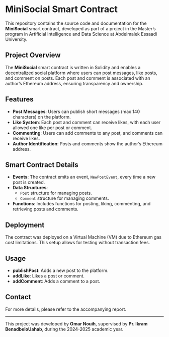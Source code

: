 # MiniSocial Smart Contract

This repository contains the source code and documentation for the **MiniSocial** smart contract, developed as part of a project in the Master’s program in Artificial Intelligence and Data Science at Abdelmalek Essaadi University.

## Project Overview
The **MiniSocial** smart contract is written in Solidity and enables a decentralized social platform where users can post messages, like posts, and comment on posts. Each post and comment is associated with an author’s Ethereum address, ensuring transparency and ownership.

## Features
- **Post Messages**: Users can publish short messages (max 140 characters) on the platform.
- **Like System**: Each post and comment can receive likes, with each user allowed one like per post or comment.
- **Commenting**: Users can add comments to any post, and comments can receive likes.
- **Author Identification**: Posts and comments show the author’s Ethereum address.

## Smart Contract Details
- **Events**: The contract emits an event, `NewPostEvent`, every time a new post is created.
- **Data Structures**: 
  - `Post` structure for managing posts.
  - `Comment` structure for managing comments.
- **Functions**: Includes functions for posting, liking, commenting, and retrieving posts and comments.

## Deployment
The contract was deployed on a Virtual Machine (VM) due to Ethereum gas cost limitations. This setup allows for testing without transaction fees.

## Usage
- **publishPost**: Adds a new post to the platform.
- **addLike**: Likes a post or comment.
- **addComment**: Adds a comment to a post.

## Contact
For more details, please refer to the accompanying report.

---

This project was developed by **Omar Nouih**, supervised by **Pr. Ikram BenadbeloUahab**, during the 2024-2025 academic year.
